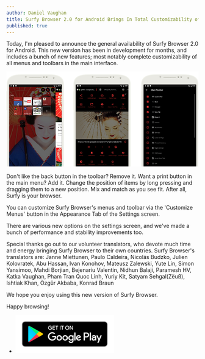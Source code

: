 ```yaml
---
author: Daniel Vaughan
title: Surfy Browser 2.0 for Android Brings In Total Customizability of Menus and Toolbars
published: true
---
```


Today, I'm pleased to announce the general availability of Surfy Browser 2.0 for Android.
This new version has been in development for months, and includes a bunch of new features; 
most notably complete customizability of all menus and toolbars in the main interface. 

![Surfy Browser](/Blog/Images/PostImages/2017-09-20-SurfyV2/MainImage.png)

Don't like the back button in the toolbar? Remove it. Want a print button in the main menu? Add it. Change the position of items by long pressing and dragging them to a new position.
Mix and match as you see fit. After all, Surfy is your browser.

You can customize Surfy Browser's menus and toolbar via the 'Customize Menus' button in the Appearance Tab of the Settings screen.

There are various new options on the settings screen, and we've made a bunch of performance and stability improvements too.

Special thanks go out to our volunteer translators, who devote much time and energy bringing Surfy Browser to their own countries. 
Surfy Browser's translators are:
 Janne Miettunen, Paulo Caldeira, Nicol&#225;s Budzko, Julien Kolovratek, Abu Hassan, Ivan Konohov, Mateusz Zalewski, Yute Lin, Simon Yansimoo, Mahdi Borjian, Bejenariu Valentin, Nidhun Balaji, Paramesh HV, Katka Vaughan, Pham Tran Quoc Linh, Yuriy Kit, Satyam Sehgal(Z&#235;u&#223;), Ishtiak Khan, &#214;zg&#252;r Akbaba, Konrad Braun
 
 We hope you enjoy using this new version of Surfy Browser.

 Happy browsing!


 <ul class="list-inline intro-social-buttons">
	<li>
		<a target="_blank" href='https://play.google.com/store/apps/details?id=com.outcoder.browser'>
			<img alt='Get it on Google Play' width="258px" src='/apps/surfy/img/google-play-badge.png' />
		</a>						
	</li>
</ul>
